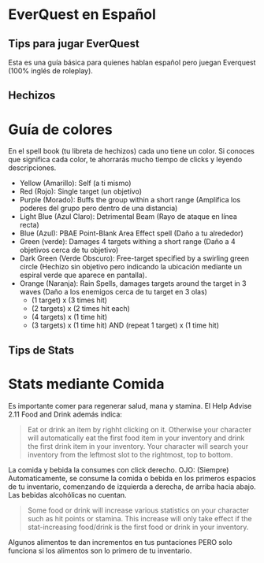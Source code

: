 # EverQuest en Español
## Tips para jugar EverQuest

Esta es una guía básica para quienes hablan español pero juegan Everquest (100% inglés de roleplay).

Hechizos
---
# Guía de colores
En el spell book (tu libreta de hechizos) cada uno tiene un color. Si conoces que significa cada color, te ahorrarás mucho tiempo de clicks y leyendo descripciones.

- Yellow (Amarillo): Self (a ti mismo)
- Red (Rojo): Single target (un objetivo)
- Purple (Morado): Buffs the group within a short range (Amplifica los poderes del grupo pero dentro de una distancia)
- Light Blue (Azul Claro): Detrimental Beam (Rayo de ataque en línea recta)
- Blue (Azul): PBAE Point-Blank Area Effect spell (Daño a tu alrededor)
- Green (verde): Damages 4 targets withing a short range (Daño a 4 objetivos cerca de tu objetivo)
- Dark Green (Verde Obscuro): Free-target specified by a swirling green circle (Hechizo sin objetivo pero indicando la ubicación mediante un espiral verde que aparece en pantalla).
- Orange (Naranja): Rain Spells, damages targets around the target in 3 waves (Daño a los enemigos cerca de tu target en 3 olas)
  - (1 target) x (3 times hit)
  - (2 targets) x (2 times hit each)
  - (4 targets) x (1 time hit)
  - (3 targets) x (1 time hit) AND (repeat 1 target) x (1 time hit)
 
Tips de Stats
---

# Stats mediante Comida
Es importante comer para regenerar salud, mana y stamina. El Help Advise 2.11 Food and Drink además indica:

> Eat or drink an item by righht clicking on it. Otherwise your character will automatically eat the first food item in your inventory and drink the first drink item in your inventory. Your character will search your inventory from the leftmost slot to the rightmost, top to bottom.

La comida y bebida la consumes con click derecho. OJO: (Siempre) Automaticamente, se consume la comida o bebida en los primeros espacios de tu inventario, comenzando de izquierda a derecha, de arriba hacia abajo.
Las bebidas alcohólicas no cuentan.

> Some food or drink will increase various statistics on your character such as hit points or stamina. This increase will only take effect if the stat-increasing food/drink is the first food or drink in your inventory.

Algunos alimentos te dan incrementos en tus puntaciones PERO solo funciona si los alimentos son lo primero de tu inventario.
